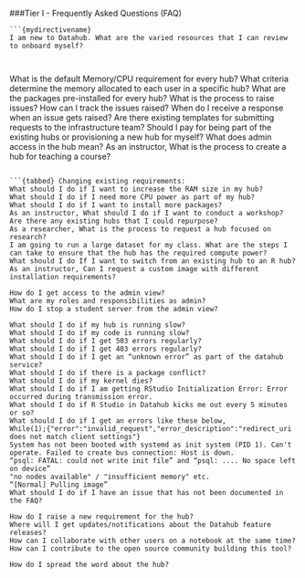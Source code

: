 ###Tier I  - Frequently Asked Questions (FAQ)

```{tabbed} Onboarding new users to the Hub:
```{mydirectivename}
I am new to Datahub. What are the varied resources that I can review to onboard myself?
```

```{admonition} What are the programming languages supported by the hub?

```

```{admonition} How many hubs across the campus exist? Which courses use them extensively?

```


What is the default Memory/CPU requirement for every hub?
What criteria determine the memory allocated to each user in a specific hub?
What are the packages pre-installed for every hub?
What is the process to raise issues? How can I track the issues raised?
When do I receive a response when an issue gets raised?
Are there existing templates for submitting requests to the infrastructure team?
Should I pay for being part of the existing hubs or provisioning a new hub for myself?
What does admin access in the hub mean? 
As an instructor, What is the process to create a hub for teaching a course?
```

```{tabbed} Changing existing requirements:
What should I do if I want to increase the RAM size in my hub?
What should I do if I need more CPU power as part of my hub?
What should I do if I want to install more packages? 
As an instructor, What should I do if I want to conduct a workshop? Are there any existing hubs that I could repurpose?
As a researcher, What is the process to request a hub focused on research?
I am going to run a large dataset for my class. What are the steps I can take to ensure that the hub has the required compute power?
What should I do If I want to switch from an existing hub to an R hub?
As an instructor, Can I request a custom image with different installation requirements?
```

```{tabbed} Admin Privileges:
How do I get access to the admin view? 
What are my roles and responsibilities as admin?
How do I stop a student server from the admin view?
```

```{tabbed} Troubleshooting issues in the Hub:
What should I do if my hub is running slow?
What should I do if my code is running slow?
What should I do if I get 503 errors regularly?
What should I do if I get 403 errors regularly?
What should I do if I get an “unknown error” as part of the datahub service?
What should I do if there is a package conflict?
What should I do if my kernel dies?
What should I do if I am getting RStudio Initialization Error: Error occurred during transmission error. 
What should I do if R Studio in Datahub kicks me out every 5 minutes or so? 
What should I do if I get an errors like these below,
While(1);{"error":"invalid_request","error_description":"redirect_uri does not match client settings"}
System has not been booted with systemd as init system (PID 1). Can't operate. Failed to create bus connection: Host is down.
“psql: FATAL: could not write init file” and “psql: .... No space left on device”
"no nodes available" / "insufficient memory" etc. 
“[Normal] Pulling image” 
What should I do if I have an issue that has not been documented in the FAQ?
```

```{tabbed}  Building new features in the Hub:	
How do I raise a new requirement for the hub?
Where will I get updates/notifications about the Datahub feature releases?
How can I collaborate with other users on a notebook at the same time?
How can I contribute to the open source community building this tool?
```

```{tabbed} Sharing information about the Hub:
How do I spread the word about the hub?
```


